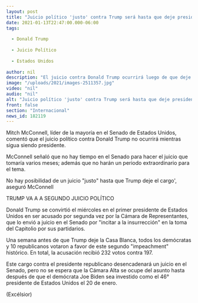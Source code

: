 ```yaml
---
layout: post
title: "Juicio político 'justo' contra Trump será hasta que deje presidencia"
date: 2021-01-13T22:47:00.000-06:00
tags:
  
  - Donald Trump
  
  - Juicio Político
  
  - Estados Unidos
  
author: nil
description: "El juicio contra Donald Trump ocurrirá luego de que deje la presidencia, indicó el líder del Senado de Estados Unidos."
image: "/uploads/2021/images-2511357.jpg"
video: "nil"
audio: "nil"
alt: "Juicio político 'justo' contra Trump será hasta que deje presidencia"
front: false
section: "Internacional"
news_id: 182119
---
```


Mitch McConnell, líder de la mayoría en el Senado de Estados Unidos, comentó que el juicio político contra Donald Trump no ocurrirá mientras sigua siendo presidente.

McConnell señaló que no hay tiempo en el Senado para hacer el juicio que tomaría varios meses; además que no harán un periodo extraordinario para el tema.

No hay posibilidad de un juicio "justo" hasta que Trump deje el cargo', aseguró McConnell


TRUMP VA A A SEGUNDO JUICIO POLÍTICO

Donald Trump se convirtió el miércoles en el primer presidente de Estados Unidos en ser acusado por segunda vez por la Cámara de Representantes, que lo envió a juicio en el Senado por "incitar a la insurrección" en la toma del Capitolio por sus partidarios.

Una semana antes de que Trump deje la Casa Blanca, todos los demócratas y 10 republicanos votaron a favor de este segundo "impeachment" histórico. En total, la acusación recibió 232 votos contra 197. 

Este cargo contra el presidente republicano desencadenará un juicio en el Senado, pero no se espera que la Cámara Alta se ocupe del asunto hasta después de que el demócrata Joe Biden sea investido como el 46° presidente de Estados Unidos el 20 de enero.

(Excélsior)